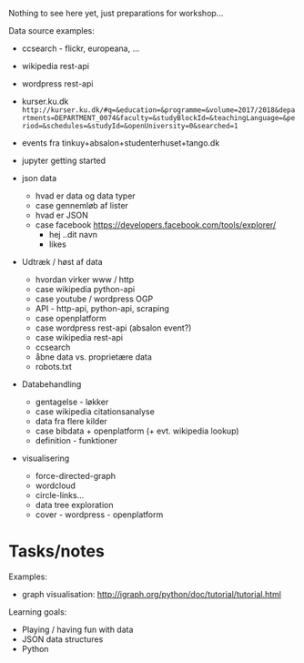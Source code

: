 Nothing to see here yet, just preparations for workshop...


Data source examples:

- ccsearch - flickr, europeana, ...
- wikipedia rest-api
- wordpress rest-api 
- kurser.ku.dk `http://kurser.ku.dk/#q=&education=&programme=&volume=2017/2018&departments=DEPARTMENT_0074&faculty=&studyBlockId=&teachingLanguage=&period=&schedules=&studyId=&openUniversity=0&searched=1`
- events fra tinkuy+absalon+studenterhuset+tango.dk

- jupyter getting started
- json data
    - hvad er data og data typer
    - case gennemløb af lister
    - hvad er JSON
    - case facebook https://developers.facebook.com/tools/explorer/
        - hej ..dit navn
        - likes
- Udtræk / høst af data
    - hvordan virker www / http
    - case wikipedia python-api
    - case youtube / wordpress OGP
    - API - http-api, python-api, scraping
    - case openplatform
    - case wordpress rest-api (absalon event?)
    - case wikipedia rest-api
    - ccsearch
    - åbne data vs. proprietære data
    - robots.txt
- Databehandling
    - gentagelse - løkker
    - case wikipedia citationsanalyse
    - data fra flere kilder
    - case bibdata + openplatform (+ evt. wikipedia lookup)
    - definition - funktioner
- visualisering
    - force-directed-graph
    - wordcloud
    - circle-links...
    - data tree exploration
    - cover - wordpress - openplatform

# Tasks/notes

Examples:

- graph visualisation: http://igraph.org/python/doc/tutorial/tutorial.html


Learning goals:

- Playing / having fun with data
- JSON data structures
- Python
